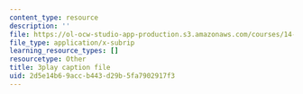 ```yaml
---
content_type: resource
description: ''
file: https://ol-ocw-studio-app-production.s3.amazonaws.com/courses/14-01-principles-of-microeconomics-fall-2018/2d5e14b69accb443d29b5fa7902917f3_B6wI0CE4GjM.srt
file_type: application/x-subrip
learning_resource_types: []
resourcetype: Other
title: 3play caption file
uid: 2d5e14b6-9acc-b443-d29b-5fa7902917f3
---
```

